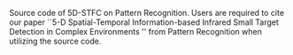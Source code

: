 Source code of 5D-STFC on Pattern Recognition. Users are required to cite our paper ``5-D Spatial-Temporal Information-based Infrared Small Target Detection in Complex Environments '' from Pattern Recognition when utilizing the source code.
